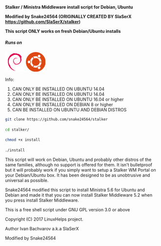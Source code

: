 <b>Stalker / Ministra Middleware install script for Debian, Ubuntu</b>

<b>Modified by Snake24564 (ORIGINALLY CREATED BY SlaSerX https://github.com/SlaSerX/stalker)</b>

<b>This script ONLY works on fresh Debian/Ubuntu installs</b>

##### Runs on
[![Debian](https://raw.githubusercontent.com/slaserx/icons/master/64x64/debian.png)](https://www.debian.org)
[![Ubuntu](https://raw.githubusercontent.com/slaserx/icons/master/64x64/ubuntu.png)](https://www.ubuntu.com)

Info:
1) CAN ONLY BE INSTALLED ON UBUNTU 14.04
2) CAN ONLY BE INSTALLED ON UBUNTU 14.04
3) CAN ONLY BE INSTALLED ON UBUNTU 16.04 or higher
4) CAN ONLY BE INSTALLED ON DEBIAN 8 or higher
5) CAN BE INSTALLED ON UBUNTU AND DEBIAN DISTROS

```sh
git clone https://github.com/snake24564/stalker

cd stalker/

chmod +x install

./install
```

This script will work on Debian, Ubuntu and probably other distros
of the same families, although no support is offered for them. It isn't
bulletproof but it will probably work if you simply want to setup a Stalker WM Portal on
your Debian/Ubuntu box. It has been designed to be as unobtrusive and
universal as possible.

Snake24564 modified this script to install Ministra 5.6 for Ubuntu and Debian and made it that you can now install Stalker Middleware 5.2 when you press install Stalker Middleware.

This is a free shell script under GNU GPL version 3.0 or above

Copyright (C) 2017 LinuxHelps project.

Author Ivan Bachvarov a.k.a SlaSerX

Modified by Snake24564
